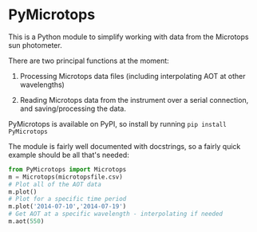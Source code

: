 # PyMicrotops

This is a Python module to simplify working with data from the Microtops sun photometer.

There are two principal functions at the moment:

1) Processing Microtops data files (including interpolating AOT at other wavelengths)

2) Reading Microtops data from the instrument over a serial connection, and
saving/processing the data.

PyMicrotops is available on PyPI, so install by running `pip install PyMicrotops`

The module is fairly well documented with docstrings, so a fairly quick example should be all that's needed:

```python
from PyMicrotops import Microtops
m = Microtops(microtopsfile.csv)
# Plot all of the AOT data
m.plot()
# Plot for a specific time period
m.plot('2014-07-10','2014-07-19')
# Get AOT at a specific wavelength - interpolating if needed
m.aot(550)
```
